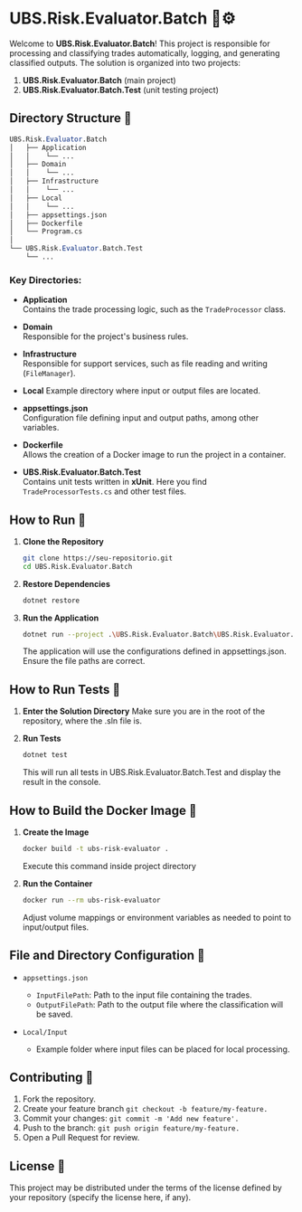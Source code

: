 # UBS.Risk.Evaluator.Batch 🏦⚙️

Welcome to **UBS.Risk.Evaluator.Batch**! This project is responsible for processing and classifying trades automatically, logging, and generating classified outputs. The solution is organized into two projects:

1. **UBS.Risk.Evaluator.Batch** (main project)  
2. **UBS.Risk.Evaluator.Batch.Test** (unit testing project)

## Directory Structure 🌳

```mathematica
UBS.Risk.Evaluator.Batch
│   ├── Application
│   │    └── ...
│   ├── Domain
│   │    └── ...
│   ├── Infrastructure
│   │    └── ...
│   ├── Local
│   │    └── ...
│   ├── appsettings.json
│   ├── Dockerfile
│   └── Program.cs
│
└── UBS.Risk.Evaluator.Batch.Test
    └── ...
```

### Key Directories:

- **Application**  
  Contains the trade processing logic, such as the `TradeProcessor` class.

- **Domain**  
  Responsible for the project's business rules.

- **Infrastructure**  
  Responsible for support services, such as file reading and writing (`FileManager`).

- **Local**
  Example directory where input or output files are located.

- **appsettings.json**  
  Configuration file defining input and output paths, among other variables.

- **Dockerfile**  
  Allows the creation of a Docker image to run the project in a container.

- **UBS.Risk.Evaluator.Batch.Test**  
  Contains unit tests written in **xUnit**. Here you find `TradeProcessorTests.cs` and other test files.

## How to Run 🚀

1. **Clone the Repository**  
   ```bash
   git clone https://seu-repositorio.git
   cd UBS.Risk.Evaluator.Batch
    ```

2. **Restore Dependencies**
    ```bash
    dotnet restore
    ```
3. **Run the Application**
    ```bash
    dotnet run --project .\UBS.Risk.Evaluator.Batch\UBS.Risk.Evaluator.Batch.csproj
    ```

    The application will use the configurations defined in appsettings.json. Ensure the file paths are correct.

## How to Run Tests 🧪

1. **Enter the Solution Directory**
Make sure you are in the root of the repository, where the .sln file is.

2. **Run Tests**
    ```bash
    dotnet test
    ```
    This will run all tests in UBS.Risk.Evaluator.Batch.Test and display the result in the console.

## How to Build the Docker Image 🐳

1. **Create the Image**
    ```bash
    docker build -t ubs-risk-evaluator .
    ```
    Execute this command inside project directory

2. **Run the Container**
    ```bash
    docker run --rm ubs-risk-evaluator
    ```
    Adjust volume mappings or environment variables as needed to point to input/output files.

## File and Directory Configuration 📂

* `appsettings.json`
    * `InputFilePath`: Path to the input file containing the trades.
    * `OutputFilePath`: Path to the output file where the classification will be saved.

* `Local/Input`
    * Example folder where input files can be placed for local processing.


## Contributing 🤝

1. Fork the repository.
2. Create your feature branch `git checkout -b feature/my-feature.`
3. Commit your changes: `git commit -m 'Add new feature'.`
4. Push to the branch: `git push origin feature/my-feature.`
5. Open a Pull Request for review.

## License 📄

This project may be distributed under the terms of the license defined by your repository (specify the license here, if any).
